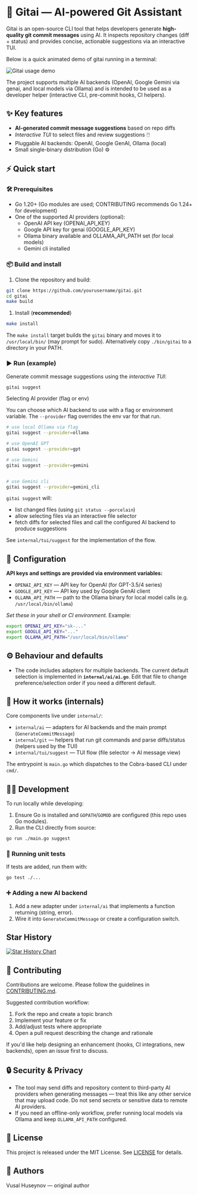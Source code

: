 # 🤖 **Gitai** — AI-powered Git Assistant

Gitai is an open-source CLI tool that helps developers generate **high-quality git commit messages** using AI. It inspects repository changes (diff + status) and provides concise, actionable suggestions via an interactive TUI.

Below is a quick animated demo of gitai running in a terminal:

![Gitai usage demo](./assets/usage.gif)

The project supports multiple AI backends (OpenAI, Google Gemini via genai, and local models via Ollama) and is intended to be used as a developer helper (interactive CLI, pre-commit hooks, CI helpers).

## ✨ Key features

- **AI-generated commit message suggestions** based on repo diffs
- _Interactive TUI_ to select files and review suggestions 🖱️
- Pluggable AI backends: OpenAI, Google GenAI, Ollama (local)
- Small single-binary distribution (Go) ⚙️

## ⚡️ Quick start

### 🛠️ Prerequisites

- Go 1.20+ (Go modules are used; CONTRIBUTING recommends Go 1.24+ for development)
- One of the supported AI providers (optional):
  - OpenAI API key (OPENAI_API_KEY)
  - Google API key for genai (GOOGLE_API_KEY)
  - Ollama binary available and OLLAMA_API_PATH set (for local models)
  - Gemini cli installed 

### 📦 Build and install

1. Clone the repository and build:

```sh
git clone https://github.com/yourusername/gitai.git
cd gitai
make build
```

1. Install (**recommended**)

```sh
make install
```

The `make install` target builds the `gitai` binary and moves it to `/usr/local/bin/` (may prompt for sudo). Alternatively copy `./bin/gitai` to a directory in your PATH.

### ▶️ Run (example)

Generate commit message suggestions using the _interactive TUI_:

```sh
gitai suggest
```

Selecting AI provider (flag or env)

You can choose which AI backend to use with a flag or environment variable. The `--provider` flag overrides the env var for that run.

```sh
# use local Ollama via flag
gitai suggest --provider=ollama

# use OpenAI GPT
gitai suggest --provider=gpt

# use Gemini
gitai suggest --provider=gemini


# use Gemini cli 
gitai suggest --provider=gemini_cli
```

`gitai suggest` will:

- list changed files (using `git status --porcelain`)
- allow selecting files via an interactive file selector
- fetch diffs for selected files and call the configured AI backend to produce suggestions

See `internal/tui/suggest` for the implementation of the flow.

## 🔧 Configuration

**API keys and settings are provided via environment variables:**

- `OPENAI_API_KEY` — API key for OpenAI (for GPT-3.5/4 series)
- `GOOGLE_API_KEY` — API key used by Google GenAI client
- `OLLAMA_API_PATH` — path to the Ollama binary for local model calls (e.g. `/usr/local/bin/ollama`)

_Set these in your shell or CI environment._ Example:

```sh
export OPENAI_API_KEY="sk-..."
export GOOGLE_API_KEY="..."
export OLLAMA_API_PATH="/usr/local/bin/ollama"
```

## ⚙️ Behaviour and defaults

- The code includes adapters for multiple backends. The current default selection is implemented in **`internal/ai/ai.go`**. Edit that file to change preference/selection order if you need a different default.

## 🧩 How it works (internals)

Core components live under `internal/`:

- `internal/ai` — adapters for AI backends and the main prompt (`GenerateCommitMessage`)
- `internal/git` — helpers that run git commands and parse diffs/status (helpers used by the TUI)
- `internal/tui/suggest` — TUI flow (file selector → AI message view)

The entrypoint is `main.go` which dispatches to the Cobra-based CLI under `cmd/`.

## 🧑‍💻 Development

To run locally while developing:

1. Ensure Go is installed and `GOPATH`/`GOMOD` are configured (this repo uses Go modules).
2. Run the CLI directly from source:

```sh
go run ./main.go suggest
```

### 🧪 Running unit tests

If tests are added, run them with:

```sh
go test ./...
```

### ➕ Adding a new AI backend

1. Add a new adapter under `internal/ai` that implements a function returning (string, error).
2. Wire it into `GenerateCommitMessage` or create a configuration switch.

## Star History

<a href="https://www.star-history.com/#huseynovvusal/gitai&Date">
 <picture>
   <source media="(prefers-color-scheme: dark)" srcset="https://api.star-history.com/svg?repos=huseynovvusal/gitai&type=Date&theme=dark" />
   <source media="(prefers-color-scheme: light)" srcset="https://api.star-history.com/svg?repos=huseynovvusal/gitai&type=Date" />
   <img alt="Star History Chart" src="https://api.star-history.com/svg?repos=huseynovvusal/gitai&type=Date" />
 </picture>
</a>

## 🤝 Contributing

Contributions are welcome. Please follow the guidelines in [CONTRIBUTING.md](CONTRIBUTING.md).

Suggested contribution workflow:

1. Fork the repo and create a topic branch
2. Implement your feature or fix
3. Add/adjust tests where appropriate
4. Open a pull request describing the change and rationale

If you'd like help designing an enhancement (hooks, CI integrations, new backends), open an issue first to discuss.

## 🔒 Security & Privacy

- The tool may send diffs and repository content to third-party AI providers when generating messages — treat this like any other service that may upload code. Do not send secrets or sensitive data to remote AI providers.
- If you need an offline-only workflow, prefer running local models via Ollama and keep `OLLAMA_API_PATH` configured.

## 📜 License

This project is released under the MIT License. See [LICENSE](LICENSE) for details.

## 👤 Authors

Vusal Huseynov — original author
